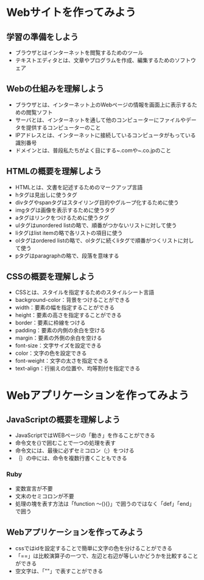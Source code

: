 # Webサイトを作ってみよう

## 学習の準備をしよう
* ブラウザとはインターネットを閲覧するためのツール
* テキストエディタとは、文章やプログラムを作成、編集するためのソフトウェア

## Webの仕組みを理解しよう
* ブラウザとは、インターネット上のWebページの情報を画面上に表示するための閲覧ソフト
* サーバとは、インターネットを通して他のコンピューターにファイルやデータを提供するコンピューターのこと
* IPアドレスとは、インターネットに接続しているコンピュータがもっている識別番号
* ドメインとは、普段私たちがよく目にする~.comや~.co.jpのこと

## HTMLの概要を理解しよう
* HTMLとは、文書を記述するためのマークアップ言語  
* hタグは見出しに使うタグ
* divタグやspanタグはスタイリング目的やグループ化するために使う
* imgタグは画像を表示するために使うタグ
* aタグはリンクをつけるために使うタグ
* ulタグはunordered listの略で、順番がつかないリストに対して使う
* liタグはlist itemの略で各リストの項目に使う
* olタグはordered listの略で、olタグに続くliタグで順番がつくリストに対して使う
* pタグはparagraphの略で、段落を意味する

## CSSの概要を理解しよう
* CSSとは、スタイルを指定するためのスタイルシート言語
* background-color：背景をつけることができる
* width：要素の幅を指定することができる
* height：要素の高さを指定することができる
* border：要素に枠線をつける
* padding：要素の内側の余白を空ける
* margin：要素の外側の余白を空ける
* font-size：文字サイズを設定できる 
* color：文字の色を設定できる
* font-weight：文字の太さを指定できる
* text-align：行揃えの位置や、均等割付を指定できる

# Webアプリケーションを作ってみよう

## JavaScriptの概要を理解しよう
* JavaScriptではWEBページの「動き」を作ることができる
* 命令文を{}で囲むことで一つの処理を表す
* 命令文には、最後に必ずセミコロン（;）をつける
* ｛｝の中には、命令を複数行書くこともできる

### Ruby
* 変数宣言が不要
* 文末のセミコロンが不要
* 処理の塊を表す方法は「function 〜(){}」で囲うのではなく「def」「end」で囲う

## Webアプリケーションを作ってみよう
* cssではidを設定することで簡単に文字の色を分けることができる
* 「==」は比較演算子の一つで、左辺と右辺が等しいかどうかを比較することができる
* 空文字は、「""」で表すことができる 